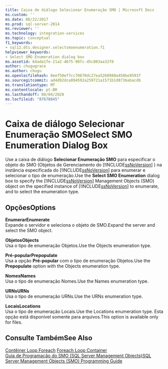 ```yaml
---
title: Caixa de diálogo Selecionar Enumeração SMO | Microsoft Docs
ms.custom: ''
ms.date: 08/22/2017
ms.prod: sql-server-2014
ms.reviewer: ''
ms.technology: integration-services
ms.topic: conceptual
f1_keywords:
- sql12.dts.designer.selectsmoenumeration.f1
helpviewer_keywords:
- Select SMO Enumeration dialog box
ms.assetid: 64ada1fe-21a2-4675-98fc-d5c803aa32f0
author: chugugrace
ms.author: chugu
ms.openlocfilehash: 8eef50ef7cc70670dc27ea5268980a450be9593f
ms.sourcegitcommit: ad4d92dce894592a259721a1571b1d8736abacdb
ms.translationtype: MT
ms.contentlocale: pt-BR
ms.lasthandoff: 08/04/2020
ms.locfileid: "87678845"
---
```

# <a name="select-smo-enumeration-dialog-box"></a><span data-ttu-id="ba044-102">Caixa de diálogo Selecionar Enumeração SMO</span><span class="sxs-lookup"><span data-stu-id="ba044-102">Select SMO Enumeration Dialog Box</span></span>
  <span data-ttu-id="ba044-103">Use a caixa de diálogo **Selecionar Enumeração SMO** para especificar o objeto do SMO (Objetos de Gerenciamento do [!INCLUDE[ssNoVersion](../includes/ssnoversion-md.md)] ) na instância especificada do [!INCLUDE[ssNoVersion](../includes/ssnoversion-md.md)] para enumerar e selecionar o tipo de enumeração.</span><span class="sxs-lookup"><span data-stu-id="ba044-103">Use the **Select SMO Enumeration** dialog box to specify the [!INCLUDE[ssNoVersion](../includes/ssnoversion-md.md)] Management Objects (SMO) object on the specified instance of [!INCLUDE[ssNoVersion](../includes/ssnoversion-md.md)] to enumerate, and to select the enumeration type.</span></span>  
  
## <a name="options"></a><span data-ttu-id="ba044-104">Opções</span><span class="sxs-lookup"><span data-stu-id="ba044-104">Options</span></span>  
 <span data-ttu-id="ba044-105">**Enumerar**</span><span class="sxs-lookup"><span data-stu-id="ba044-105">**Enumerate**</span></span>  
 <span data-ttu-id="ba044-106">Expande o servidor e seleciona o objeto de SMO.</span><span class="sxs-lookup"><span data-stu-id="ba044-106">Expand the server and select the SMO object.</span></span>  
  
 <span data-ttu-id="ba044-107">**Objetos**</span><span class="sxs-lookup"><span data-stu-id="ba044-107">**Objects**</span></span>  
 <span data-ttu-id="ba044-108">Usa o tipo de enumeração Objetos.</span><span class="sxs-lookup"><span data-stu-id="ba044-108">Use the Objects enumeration type.</span></span>  
  
 <span data-ttu-id="ba044-109">**Pré-popular**</span><span class="sxs-lookup"><span data-stu-id="ba044-109">**Prepopulate**</span></span>  
 <span data-ttu-id="ba044-110">Usa a opção **Pré-popular** com o tipo de enumeração Objetos.</span><span class="sxs-lookup"><span data-stu-id="ba044-110">Use the **Prepopulate** option with the Objects enumeration type.</span></span>  
  
 <span data-ttu-id="ba044-111">**Nomes**</span><span class="sxs-lookup"><span data-stu-id="ba044-111">**Names**</span></span>  
 <span data-ttu-id="ba044-112">Usa o tipo de enumeração Nomes.</span><span class="sxs-lookup"><span data-stu-id="ba044-112">Use the Names enumeration type.</span></span>  
  
 <span data-ttu-id="ba044-113">**URNs**</span><span class="sxs-lookup"><span data-stu-id="ba044-113">**URNs**</span></span>  
 <span data-ttu-id="ba044-114">Usa o tipo de enumeração URNs.</span><span class="sxs-lookup"><span data-stu-id="ba044-114">Use the URNs enumeration type.</span></span>  
  
 <span data-ttu-id="ba044-115">**Locais**</span><span class="sxs-lookup"><span data-stu-id="ba044-115">**Locations**</span></span>  
 <span data-ttu-id="ba044-116">Usa o tipo de enumeração Locais.</span><span class="sxs-lookup"><span data-stu-id="ba044-116">Use the Locations enumeration type.</span></span> <span data-ttu-id="ba044-117">Esta opção está disponível somente para arquivos.</span><span class="sxs-lookup"><span data-stu-id="ba044-117">This option is available only for files.</span></span>  
  
## <a name="see-also"></a><span data-ttu-id="ba044-118">Consulte Também</span><span class="sxs-lookup"><span data-stu-id="ba044-118">See Also</span></span>  
 <span data-ttu-id="ba044-119">[Contêiner Loop Foreach](control-flow/foreach-loop-container.md) </span><span class="sxs-lookup"><span data-stu-id="ba044-119">[Foreach Loop Container](control-flow/foreach-loop-container.md) </span></span>  
 [<span data-ttu-id="ba044-120">Guia de Programação do SMO &#40;SQL Server Management Objects&#41;</span><span class="sxs-lookup"><span data-stu-id="ba044-120">SQL Server Management Objects &#40;SMO&#41; Programming Guide</span></span>](../relational-databases/server-management-objects-smo/sql-server-management-objects-smo-programming-guide.md)  
  
  
